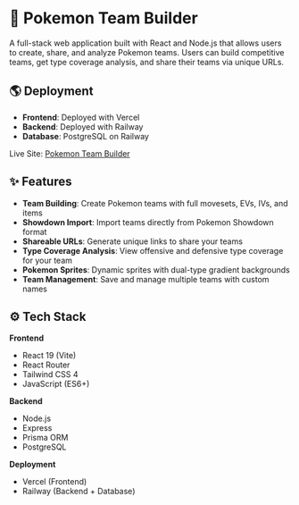# 🐾  Pokemon Team Builder

A full-stack web application built with React and Node.js that allows users to create, share, and analyze
Pokemon teams. Users can build competitive teams, get type coverage analysis, and share their teams via unique
URLs.

## 🌎 Deployment

- **Frontend**: Deployed with Vercel
- **Backend**: Deployed with Railway
- **Database**: PostgreSQL on Railway

Live Site: [Pokemon Team Builder](https://pokemon-team-puce.vercel.app)

## ✨ Features

- **Team Building**: Create Pokemon teams with full movesets, EVs, IVs, and items
- **Showdown Import**: Import teams directly from Pokemon Showdown format
- **Shareable URLs**: Generate unique links to share your teams
- **Type Coverage Analysis**: View offensive and defensive type coverage for your team
- **Pokemon Sprites**: Dynamic sprites with dual-type gradient backgrounds
- **Team Management**: Save and manage multiple teams with custom names

## ⚙ Tech Stack

**Frontend**
- React 19 (Vite)
- React Router
- Tailwind CSS 4
- JavaScript (ES6+)

**Backend**
- Node.js
- Express
- Prisma ORM
- PostgreSQL

**Deployment**
- Vercel (Frontend)
- Railway (Backend + Database)
